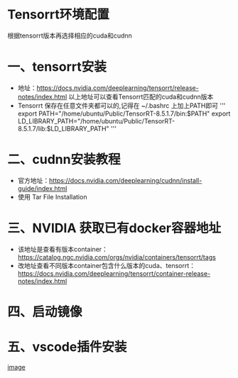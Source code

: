 # Tensorrt环境配置
根据tensorrt版本再选择相应的cuda和cudnn

# 一、tensorrt安装	
- 地址：https://docs.nvidia.com/deeplearning/tensorrt/release-notes/index.html
    以上地址可以查看Tensorrt匹配的cuda和cudnn版本
- Tensorrt 保存在任意文件夹都可以的,记得在 ~/.bashrc 上加上PATH即可
'''
export PATH="/home/ubuntu/Public/TensorRT-8.5.1.7/bin:$PATH"
export LD_LIBRARY_PATH="/home/ubuntu/Public/TensorRT-8.5.1.7/lib:$LD_LIBRARY_PATH"
'''

# 二、cudnn安装教程
- 官方地址：https://docs.nvidia.com/deeplearning/cudnn/install-guide/index.html
- 使用 Tar File Installation

# 三、NVIDIA 获取已有docker容器地址 
- 该地址是查看有版本container：https://catalog.ngc.nvidia.com/orgs/nvidia/containers/tensorrt/tags
- 改地址查看不同版本container包含什么版本的cuda、tensorrt： https://docs.nvidia.com/deeplearning/tensorrt/container-release-notes/index.html

# 四、启动镜像


# 五、vscode插件安装
[image](../picture/tensorrt/vs插件.png)
